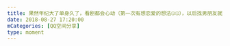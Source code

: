 ```yaml
---
title: 果然年纪大了单身久了，看剧都会心动（第一次有想恋爱的想法🤐🤐），以后找男朋友就要找牧凌太这种又温柔又体贴又会做饭的居家型小奶狗，妈的一把年纪了还犯花痴！！！我日啊！！！少女心爆棚！！！🙅🏻‍♂️🙅🏻‍♂️🙅🏻‍♂️
date: 2018-08-27 17:20:00
mCategories: [QQ空间分享]
type: moment
---
```


<div id="share-20180827172000"></div>

<script>
var data = {
    "url": "https://movie.douban.com/subject/30156023/",
    "title": "大叔之爱",
    "brief": "豆瓣评分：8.3（19626人评分） 日本 / 喜剧 爱情 同性 / 2018-04-21(日本)首播 / 共7集 / 单集片长40分钟",
    "source": "www.douban.com",
    "picUrl": "dashuzhiai.webp",
    "width": 66,
    "height": 90
};
qzoneShareRender(data, "share-20180827172000");
</script>
